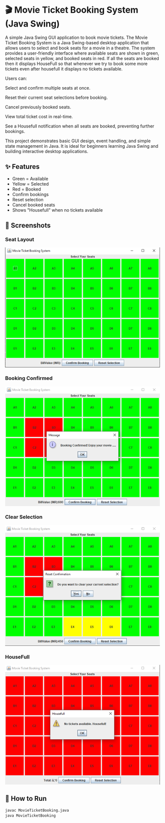 # 🎬 Movie Ticket Booking System (Java Swing)

A simple Java Swing GUI application to book movie tickets. The Movie Ticket Booking System is a Java Swing-based desktop application that allows users to select and book seats for a movie in a theatre. The system provides a user-friendly interface where available seats are shown in green, selected seats in yellow, and booked seats in red. If all the seats are booked then it displays HouseFull so that whenever we try to book some more tickets even after housefull it displays no tickets available.

Users can:

Select and confirm multiple seats at once.

Reset their current seat selections before booking.

Cancel previously booked seats.

View total ticket cost in real-time.

See a Housefull notification when all seats are booked, preventing further bookings.

This project demonstrates basic GUI design, event handling, and simple state management in Java. It is ideal for beginners learning Java Swing and building interactive desktop applications.

## ✨ Features
- Green = Available
- Yellow = Selected
- Red = Booked
- Confirm bookings
- Reset selection
- Cancel booked seats
- Shows "Housefull" when no tickets available

## 📸 Screenshots
### Seat Layout
![Seat Layout](images/Screenshot5.png)

### Booking Confirmed
![Booking Confirmed](images/Screenshot1.png)

### Clear Selection
![Clear Selection](images/Screenshot2.png)

### HouseFull 
![HouseFull Scenario](images/Screenshot4.png)

## 🚀 How to Run
```bash
javac MovieTicketBooking.java
java MovieTicketBooking
